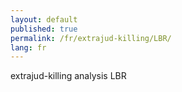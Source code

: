 ```yaml
---
layout: default
published: true
permalink: /fr/extrajud-killing/LBR/
lang: fr
---
```


extrajud-killing analysis LBR
